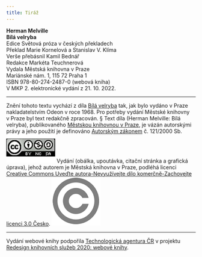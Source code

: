 ```yaml
---
title: Tiráž
---
```


**Herman Melville    
Bílá velryba**  
Edice Světová próza v českých překladech  
Překlad Marie Kornelová a Stanislav V. Klíma  
Verše přebásnil Kamil Bednář  
Redakce Markéta Teuchnerová  
Vydala Městská knihovna v Praze  
Mariánské nám. 1, 115 72 Praha 1  
ISBN 978-80-274-2487-0 (webová kniha)  
V MKP 2. elektronické vydání z 21. 10. 2022.

***

Znění tohoto textu vychází z díla [Bílá velryba](https://search.mlp.cz/cz/titul/bila-velryba/126203/) tak, jak bylo vydáno v Praze nakladatelstvím Odeon v roce 1968. Pro potřeby vydání Městské knihovny v Praze byl text redakčně zpracován.
§
Text díla (Herman Melville: Bílá velryba), publikovaného [Městskou knihovnou v Praze](https://www.mlp.cz/cz/), je vázán autorskými právy a jeho použití je definováno [Autorským zákonem](https://www.mkcr.cz/predpisy-zakonu-709.html) č. 121/2000 Sb.
[![image001.jpg](./resources/image001_fmt.png)](https://creativecommons.org/licenses/by-nc-sa/3.0/cz/)
Vydání (obálka, upoutávka, citační stránka a grafická úprava), jehož autorem je Městská knihovna v Praze, podléhá licenci [Creative Commons Uveďte autora-Nevyužívejte dílo komerčně-Zachovejte licenci 3.0 Česko](https://creativecommons.org/licenses/by-nc-sa/3.0/cz/).
![image002.jpg](./resources/image002_fmt.png)

***

Vydání webové knihy podpořila [Technologická agentura ČR](https://www.tacr.cz/) v projektu [Redesign knihovních služeb 2020: webové knihy](https://starfos.tacr.cz/cs/project/TL04000391).